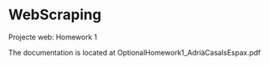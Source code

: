 # WebScraping
Projecte web: Homework 1 

The documentation is located at OptionalHomework1_AdriàCasalsEspax.pdf

